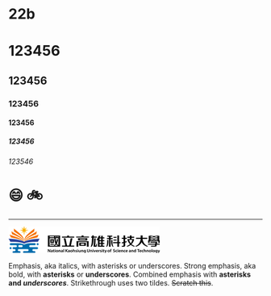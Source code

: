 # 22b
# 123456
## 123456
### 123456
#### 123456
##### 123456
###### 123546

# :smile: :bike:

----

![NKUST](logo.png "NKUST")

Emphasis, aka italics, with asterisks or underscores.
Strong emphasis, aka bold, with **asterisks** or **underscores**.
Combined emphasis with **asterisks and *underscores***.
Strikethrough uses two tildes. ~~Scratch this~~.
